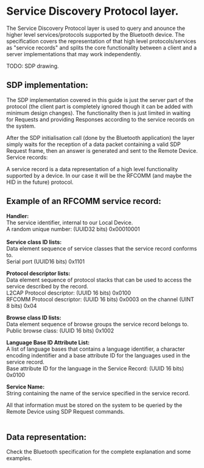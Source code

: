# Service Discovery Protocol layer. #

The Service Discovery Protocol layer is used to query and anounce the higher level services/protocols supported by the Bluetooth device. The specification covers the representation of that high level protocols/services as "service records" and splits the core functionality between a client and a server implementations that may work independently.

TODO: SDP drawing.

## SDP implementation: ##

The SDP implementation covered in this guide is just the server part of the protocol (the client part is completely ignored though it can be added with minimum design changes). The functionality then is just limited in waiting for Requests and providing Responses according to the service records on the system.

After the SDP initialisation call (done by the Bluetooth application) the layer simply waits for the reception of a data packet containing a valid SDP Request frame, then an answer is generated and sent to the Remote Device.
Service records:

A service record is a data representation of a high level functionality supported by a device. In our case it will be the RFCOMM (and maybe the HID in the future) protocol.

## Example of an RFCOMM service record: ##
<b>Handler:</b><br>
The service identifier, internal to our Local Device.<br>
A random unique number: (UUID32 bits) 0x00010001<br>
<br>
<b>Service class ID lists:</b><br>
Data element sequence of service classes that the service record conforms to.<br>
Serial port (UUID16 bits) 0x1101<br>

<b>Protocol descriptor lists:</b><br>
Data element sequence of protocol stacks that can be used to access the service described by the record.<br>
L2CAP Protocol descriptor: (UUID 16 bits) 0x0100<br>
RFCOMM Protocol descriptor: (UUID 16 bits) 0x0003 on the channel (UINT 8 bits) 0x04<br>

<b>Browse class ID lists:</b><br>
Data element sequence of browse groups the service record belongs to.<br>
Public browse class: (UUID 16 bits) 0x1002<br>

<b>Language Base ID Attribute List:</b><br>
A list of language bases that contains a language identifier, a character encoding indentifier and a base attribute ID for the languages used in the service record.<br>
Base attribute ID for the language in the Service Record: (UUID 16 bits) 0x0100<br>

<b>Service Name:</b><br>
String containing the name of the service specified in the service record.<br>

All that information must be stored on the system to be queried by the Remote Device using SDP Request commands.<br>
<br>
<h2>Data representation:</h2>

Check the Bluetooth specification for the complete explanation and some examples.